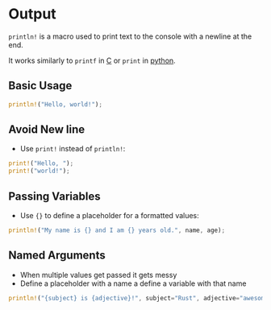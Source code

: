 # Output

`println!` is a macro used to print text to the console with a newline at the end.

It works similarly to `printf` in [C](contents-c.md) or `print` in [python](contents-python.md).

## Basic Usage

```rust
println!("Hello, world!");
```

## Avoid New line

- Use `print!` instead of `println!`:

```rust
print!("Hello, "); 
print!("world!");
```

## Passing Variables

- Use `{}` to define a placeholder for a formatted values:

```rust
println!("My name is {} and I am {} years old.", name, age);
```

## Named Arguments

- When multiple values get passed it gets messy
- Define a placeholder with a name a define a variable with that name

```rust
println!("{subject} is {adjective}!", subject="Rust", adjective="awesome");
```
